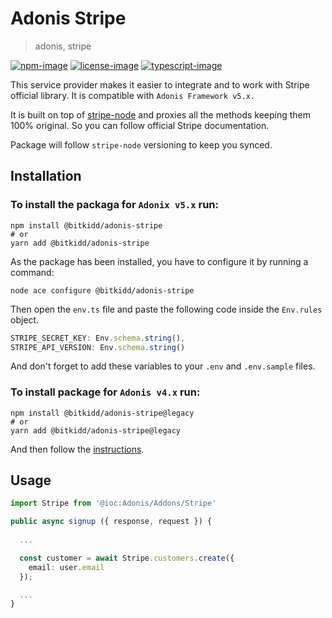 # Adonis Stripe
> adonis, stripe

[![npm-image]][npm-url] [![license-image]][license-url] [![typescript-image]][typescript-url]

This service provider makes it easier to integrate and to work with Stripe official library.
It is compatible with `Adonis Framework v5.x.`

It is built on top of [stripe-node](https://github.com/stripe/stripe-node) and proxies all the methods keeping them 100% original. So you can follow official Stripe documentation.

Package will follow `stripe-node` versioning to keep you synced.

## Installation

### To install the packaga for `Adonix v5.x` run:
```
npm install @bitkidd/adonis-stripe
# or
yarn add @bitkidd/adonis-stripe
```

As the package has been installed, you have to configure it by running a command:
```
node ace configure @bitkidd/adonis-stripe
```

Then open the `env.ts` file and paste the following code inside the `Env.rules` object.

```ts
STRIPE_SECRET_KEY: Env.schema.string(),
STRIPE_API_VERSION: Env.schema.string()
```

And don't forget to add these variables to your `.env` and `.env.sample` files.

### To install package for `Adonis v4.x` run:
```
npm install @bitkidd/adonis-stripe@legacy
# or
yarn add @bitkidd/adonis-stripe@legacy
```

And then follow the [instructions](https://github.com/bitkidd/adonis-stripe/blob/legacy/instructions.md).

## Usage

```ts
import Stripe from '@ioc:Adonis/Addons/Stripe'

public async signup ({ response, request }) {
  
  ...

  const customer = await Stripe.customers.create({
    email: user.email
  });

  ...
}
```

[npm-image]: https://img.shields.io/npm/v/@bitkidd/adonis-stripe.svg?style=for-the-badge&logo=npm
[npm-url]: https://npmjs.org/package/@bitkidd/adonis-stripe "npm"

[license-image]: https://img.shields.io/npm/l/@bitkidd/adonis-stripe?color=blueviolet&style=for-the-badge
[license-url]: LICENSE.md "license"

[typescript-image]: https://img.shields.io/badge/Typescript-294E80.svg?style=for-the-badge&logo=typescript
[typescript-url]:  "typescript"
